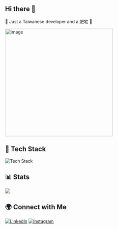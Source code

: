 ## Hi there 👋

🧋 Just a Taiwanese developer and a 肥宅 🧋

<img width="350" alt="image" src="https://github.com/user-attachments/assets/c2c07118-c180-40f9-b833-13dfb4145dba" />




## 🔧 Tech Stack
<img src="https://skillicons.dev/icons?i=python,vue,cpp,docker,postgres" alt="Tech Stack" />

## 📊 Stats
<img src="https://github-readme-stats-six-phi-83.vercel.app/api?username=xuno8&show_icons=true&theme=tokyonight&border_radius=10&include_all_commits=true&rank_icon=github" />

<!--
### 🔥 Contribution Streak
  <a href="https://git.io/streak-stats">
    <img src="https://streak-stats.demolab.com/?user=xuno8&theme=tokyonight&border_radius=10" />
  </a>
-->

## 🌍 Connect with Me
[![LinkedIn](https://img.shields.io/badge/-LinkedIn-0A66C2?logo=linkedin&logoColor=white&style=flat-square)](https://www.linkedin.com/in/xuno8/)
[![Instagram](https://img.shields.io/badge/-@tim.lxn-E4405F?logo=instagram&logoColor=white&style=flat-square)](https://instagram.com/tim.lxn)
